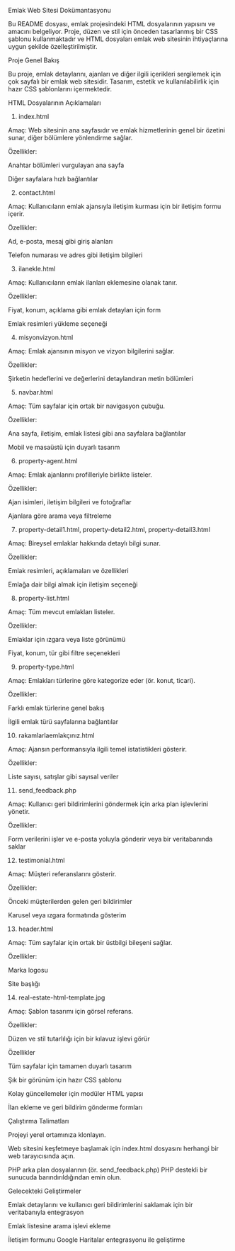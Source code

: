 Emlak Web Sitesi Dokümantasyonu

Bu README dosyası, emlak projesindeki HTML dosyalarının yapısını ve amacını belgeliyor. Proje, düzen ve stil için önceden tasarlanmış bir CSS şablonu kullanmaktadır ve HTML dosyaları emlak web sitesinin ihtiyaçlarına uygun şekilde özelleştirilmiştir.

Proje Genel Bakış

Bu proje, emlak detaylarını, ajanları ve diğer ilgili içerikleri sergilemek için çok sayfalı bir emlak web sitesidir. Tasarım, estetik ve kullanılabilirlik için hazır CSS şablonlarını içermektedir.

HTML Dosyalarının Açıklamaları

1. index.html

Amaç: Web sitesinin ana sayfasıdır ve emlak hizmetlerinin genel bir özetini sunar, diğer bölümlere yönlendirme sağlar.

Özellikler:

Anahtar bölümleri vurgulayan ana sayfa

Diğer sayfalara hızlı bağlantılar

2. contact.html

Amaç: Kullanıcıların emlak ajansıyla iletişim kurması için bir iletişim formu içerir.

Özellikler:

Ad, e-posta, mesaj gibi giriş alanları

Telefon numarası ve adres gibi iletişim bilgileri

3. ilanekle.html

Amaç: Kullanıcıların emlak ilanları eklemesine olanak tanır.

Özellikler:

Fiyat, konum, açıklama gibi emlak detayları için form

Emlak resimleri yükleme seçeneği

4. misyonvizyon.html

Amaç: Emlak ajansının misyon ve vizyon bilgilerini sağlar.

Özellikler:

Şirketin hedeflerini ve değerlerini detaylandıran metin bölümleri

5. navbar.html

Amaç: Tüm sayfalar için ortak bir navigasyon çubuğu.

Özellikler:

Ana sayfa, iletişim, emlak listesi gibi ana sayfalara bağlantılar

Mobil ve masaüstü için duyarlı tasarım

6. property-agent.html

Amaç: Emlak ajanlarını profilleriyle birlikte listeler.

Özellikler:

Ajan isimleri, iletişim bilgileri ve fotoğraflar

Ajanlara göre arama veya filtreleme

7. property-detail1.html, property-detail2.html, property-detail3.html

Amaç: Bireysel emlaklar hakkında detaylı bilgi sunar.

Özellikler:

Emlak resimleri, açıklamaları ve özellikleri

Emlağa dair bilgi almak için iletişim seçeneği

8. property-list.html

Amaç: Tüm mevcut emlakları listeler.

Özellikler:

Emlaklar için ızgara veya liste görünümü

Fiyat, konum, tür gibi filtre seçenekleri

9. property-type.html

Amaç: Emlakları türlerine göre kategorize eder (ör. konut, ticari).

Özellikler:

Farklı emlak türlerine genel bakış

İlgili emlak türü sayfalarına bağlantılar

10. rakamlarlaemlakçınız.html

Amaç: Ajansın performansıyla ilgili temel istatistikleri gösterir.

Özellikler:

Liste sayısı, satışlar gibi sayısal veriler

11. send_feedback.php

Amaç: Kullanıcı geri bildirimlerini göndermek için arka plan işlevlerini yönetir.

Özellikler:

Form verilerini işler ve e-posta yoluyla gönderir veya bir veritabanında saklar

12. testimonial.html

Amaç: Müşteri referanslarını gösterir.

Özellikler:

Önceki müşterilerden gelen geri bildirimler

Karusel veya ızgara formatında gösterim

13. header.html

Amaç: Tüm sayfalar için ortak bir üstbilgi bileşeni sağlar.

Özellikler:

Marka logosu

Site başlığı

14. real-estate-html-template.jpg

Amaç: Şablon tasarımı için görsel referans.

Özellikler:

Düzen ve stil tutarlılığı için bir kılavuz işlevi görür

Özellikler

Tüm sayfalar için tamamen duyarlı tasarım

Şık bir görünüm için hazır CSS şablonu

Kolay güncellemeler için modüler HTML yapısı

İlan ekleme ve geri bildirim gönderme formları

Çalıştırma Talimatları

Projeyi yerel ortamınıza klonlayın.

Web sitesini keşfetmeye başlamak için index.html dosyasını herhangi bir web tarayıcısında açın.

PHP arka plan dosyalarının (ör. send_feedback.php) PHP destekli bir sunucuda barındırıldığından emin olun.

Gelecekteki Geliştirmeler

Emlak detaylarını ve kullanıcı geri bildirimlerini saklamak için bir veritabanıyla entegrasyon

Emlak listesine arama işlevi ekleme

İletişim formunu Google Haritalar entegrasyonu ile geliştirme


